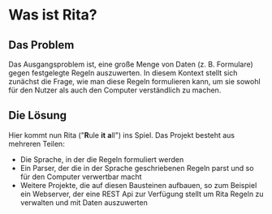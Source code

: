 # Was ist Rita?
## Das Problem
Das Ausgangsproblem ist, eine große Menge von Daten (z. B. Formulare) gegen festgelegte Regeln auszuwerten. In diesem Kontext stellt sich zunächst die Frage, wie man diese Regeln formulieren kann, um sie sowohl für den Nutzer als auch den Computer verständlich zu machen.

## Die Lösung
Hier kommt nun Rita ("**R**ule **it** **a**ll") ins Spiel. Das Projekt besteht aus mehreren Teilen:

- Die Sprache, in der die Regeln formuliert werden
- Ein Parser, der die in der Sprache geschriebenen Regeln parst und so für den Computer verwertbar macht
- Weitere Projekte, die auf diesen Bausteinen aufbauen, so zum Beispiel ein Webserver, der eine REST Api zur Verfügung stellt um Rita Regeln zu verwalten und mit Daten auszuwerten
